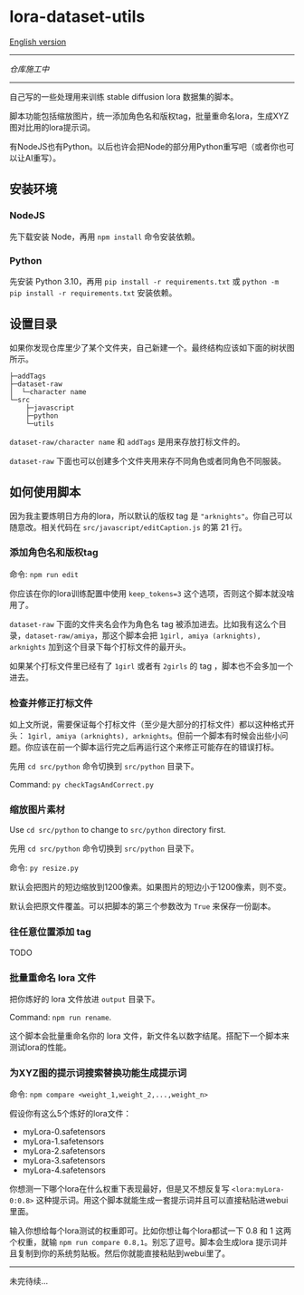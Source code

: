 # lora-dataset-utils
[English version](./README_EN.md)

---

_仓库施工中_

---

自己写的一些处理用来训练 stable diffusion lora 数据集的脚本。

脚本功能包括缩放图片，统一添加角色名和版权tag，批量重命名lora，生成XYZ图对比用的lora提示词。

有NodeJS也有Python。以后也许会把Node的部分用Python重写吧（或者你也可以让AI重写）。

## 安装环境

### NodeJS

先下载安装 Node，再用 `npm install` 命令安装依赖。

### Python

先安装 Python 3.10，再用 `pip install -r requirements.txt` 或 `python -m pip install -r requirements.txt` 安装依赖。

## 设置目录

如果你发现仓库里少了某个文件夹，自己新建一个。最终结构应该如下面的树状图所示。

```
├─addTags
├─dataset-raw
│  └─character name
└─src
    ├─javascript
    ├─python
    └─utils
```

`dataset-raw/character name` 和 `addTags` 是用来存放打标文件的。

`dataset-raw` 下面也可以创建多个文件夹用来存不同角色或者同角色不同服装。

## 如何使用脚本

因为我主要炼明日方舟的lora，所以默认的版权 tag 是 `"arknights"`。你自己可以随意改。相关代码在
`src/javascript/editCaption.js` 的第 21 行。

### 添加角色名和版权tag

命令: `npm run edit`

你应该在你的lora训练配置中使用 `keep_tokens=3` 这个选项，否则这个脚本就没啥用了。

`dataset-raw` 下面的文件夹名会作为角色名 tag 被添加进去。比如我有这么个目录，`dataset-raw/amiya`，那这个脚本会把 `1girl, amiya (arknights), arknights` 加到这个目录下每个打标文件的最开头。

如果某个打标文件里已经有了 `1girl` 或者有 `2girls` 的 tag ，脚本也不会多加一个进去。

### 检查并修正打标文件

如上文所说，需要保证每个打标文件（至少是大部分的打标文件）都以这种格式开头：
`1girl, amiya (arknights), arknights`。但前一个脚本有时候会出些小问题。你应该在前一个脚本运行完之后再运行这个来修正可能存在的错误打标。

先用 `cd src/python` 命令切换到 `src/python` 目录下。

Command: `py checkTagsAndCorrect.py`

### 缩放图片素材

Use `cd src/python` to change to `src/python` directory first.

先用 `cd src/python` 命令切换到 `src/python` 目录下。

命令: `py resize.py`

默认会把图片的短边缩放到1200像素。如果图片的短边小于1200像素，则不变。

默认会把原文件覆盖。可以把脚本的第三个参数改为 `True` 来保存一份副本。

### 往任意位置添加 tag

TODO

### 批量重命名 lora 文件

把你炼好的 lora 文件放进 `output` 目录下。

Command: `npm run rename`.

这个脚本会批量重命名你的 lora 文件，新文件名以数字结尾。搭配下一个脚本来测试lora的性能。

### 为XYZ图的提示词搜索替换功能生成提示词

命令: `npm compare <weight_1,weight_2,...,weight_n>`

假设你有这么5个炼好的lora文件：

- myLora-0.safetensors
- myLora-1.safetensors
- myLora-2.safetensors
- myLora-3.safetensors
- myLora-4.safetensors

你想测一下哪个lora在什么权重下表现最好，但是又不想反复写 `<lora:myLora-0:0.8>` 这种提示词。用这个脚本就能生成一套提示词并且可以直接粘贴进webui里面。

输入你想给每个lora测试的权重即可。比如你想让每个lora都试一下 0.8 和 1 这两个权重，就输
`npm run compare 0.8,1`。别忘了逗号。脚本会生成lora 提示词并且复制到你的系统剪贴板。然后你就能直接粘贴到webui里了。

---

未完待续...
